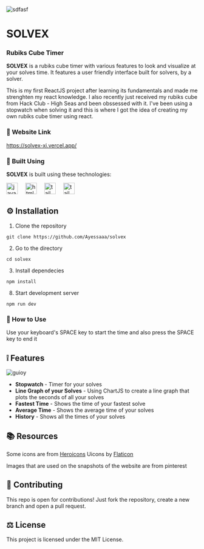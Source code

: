 ![sdfasf](https://github.com/user-attachments/assets/e6e801e3-1bdd-4b50-8d57-8618c4012661)

# SOLVEX

### Rubiks Cube Timer
**SOLVEX** is a rubiks cube timer with various features to look and visualize at your solves time. It features a user friendly interface built for solvers, by a solver.

This is my first ReactJS project after learning its fundamentals and made me strenghten my react knowledge. I also recently just received my rubiks cube from Hack Club - High Seas and been obssessed with it. 
I've been using a stopwatch when solving it and this is where I got the idea of creating my own rubiks cube timer using react. 

### 🔗 Website Link
https://solvex-xi.vercel.app/

### 🔧 Built Using

**SOLVEX** is built using these technologies:

<div align="left">
  <img src="https://cdn.jsdelivr.net/gh/devicons/devicon/icons/javascript/javascript-original.svg" height="30" alt="javascript logo"  />
  <img width="12" />
  <img src="https://cdn.jsdelivr.net/gh/devicons/devicon/icons/html5/html5-original.svg" height="30" alt="html5 logo"  />
  <img width="12" />
  <img src="https://www.svgrepo.com/show/374118/tailwind.svg" height="30" alt="tailwind logo"  />
  <img width="12" />
  <img src="https://www.tisdigitech.com/wp-content/uploads/2024/06/React.png" height="30" alt="tailwind logo"  />
</div>

## ⚙️ Installation

1. Clone the repository

```
git clone https://github.com/Ayessaaa/solvex
```

2. Go to the directory

```
cd solvex
```

3. Install dependecies

```
npm install
```

8. Start development server

```
npm run dev
```

### 🤔 How to Use
Use your keyboard's SPACE key to start the time and also press the SPACE key to end it


## ❕ Features
![guioy](https://github.com/user-attachments/assets/562ef9a4-fa5e-4376-8689-b509e87f1c0e)

- **Stopwatch** - Timer for your solves
- **Line Graph of your Solves** - Using ChartJS to create a line graph that plots the seconds of all your solves
- **Fastest Time** - Shows the time of your fastest solve
- **Average Time** - Shows the average time of your solves
- **History** - Shows all the times of your solves

## 📚 Resources
Some icons are from [Heroicons](https://heroicons.com/) 
Uicons by <a href="https://www.flaticon.com/uicons">Flaticon</a>

Images that are used on the snapshots of the website are from pinterest

## 📝 Contributing

This repo is open for contributions! Just fork the repository, create a new branch and open a pull request.

## ⚖️ License

This project is licensed under the MIT License.
